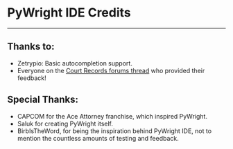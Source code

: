 # PyWright IDE Credits

---

## Thanks to:

* Zetrypio: Basic autocompletion support.
* Everyone on the [Court Records forums thread](https://forums.court-records.net/viewtopic.php?f=36&t=33857) who provided their feedback!

## Special Thanks:

* CAPCOM for the Ace Attorney franchise, which inspired PyWright.
* Saluk for creating PyWright itself.
* BirbIsTheWord, for being the inspiration behind PyWright IDE, not to mention the countless amounts of testing and feedback.